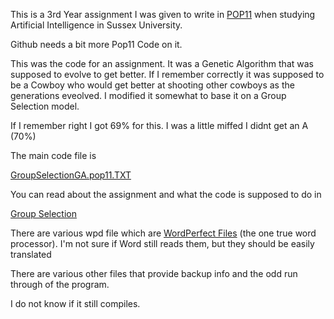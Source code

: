 This is a 3rd Year assignment I was given to write in [POP11](https://en.wikipedia.org/wiki/POP-11) when studying Artificial Intelligence in Sussex University.

Github needs a bit more Pop11 Code on it.

This was the code for an assignment.   It was a Genetic Algorithm that was supposed to evolve to get better.  If I remember correctly it was supposed to be a Cowboy who would get better at shooting other cowboys as the generations eveolved.  I modified it somewhat to base it on a Group Selection model. 

If I remember right I got 69% for this.  I was a little miffed I didnt get an A (70%)

The main code file is

[GroupSelectionGA.pop11.TXT](GroupSelectionGA.pop11.TXT)

You can read about the assignment and what the code is supposed to do in 

[Group Selection](Group+Selection+write+up.doc)

There are various wpd file which are [WordPerfect Files](https://en.wikipedia.org/wiki/WordPerfect) (the one true word processor).  I'm not sure if Word still reads them, but they should be easily translated

There are various other files that provide backup info and the odd run through of the program.  

I do not know if it still compiles.

